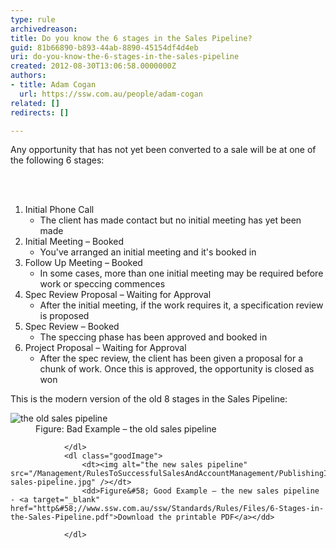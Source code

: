 ```yaml
---
type: rule
archivedreason: 
title: Do you know the 6 stages in the Sales Pipeline?
guid: 81b66890-b893-44ab-8890-45154df4d4eb
uri: do-you-know-the-6-stages-in-the-sales-pipeline
created: 2012-08-30T13:06:58.0000000Z
authors:
- title: Adam Cogan
  url: https://ssw.com.au/people/adam-cogan
related: []
redirects: []

---
```



<p>Any opportunity that has not yet been converted to a sale will be at one of the following 6 stages&#58;</p>
<br><excerpt class='endintro'></excerpt><br>
<ol>
                    <li>Initial Phone Call
                        <ul>
                            <li>The client has made contact but no initial meeting has yet been made</li>
                        </ul>
                    </li>
                    <li>Initial Meeting – Booked
                        <ul>
                            <li>You've arranged an initial meeting and it's booked in</li>
                        </ul>
                    </li>
                    <li>Follow Up Meeting – Booked
                        <ul>
                            <li>In some cases, more than one initial meeting may be required before work or speccing commences</li>
                        </ul>
                    </li>
                    <li>Spec Review Proposal – Waiting for Approval
                        <ul>
                            <li>After the initial meeting, if the work requires it, a specification review is proposed</li>
                        </ul>
                    </li>
                    <li>Spec Review – Booked
                        <ul>
                            <li>The speccing phase has been approved and booked in</li>
                        </ul>
                    </li>
                    <li>Project Proposal – Waiting for Approval
                        <ul>
                            <li>After the spec review, the client has been given a proposal for a chunk of work. Once this is approved, the opportunity is closed as won</li>
                        </ul>
                    </li>
                </ol>
                <p>This is the modern version of the old 8 stages in the Sales Pipeline&#58;</p>
                <dl class="badImage">
                    <dt><img alt="the old sales pipeline" src="/Management/RulesToSuccessfulSalesAndAccountManagement/PublishingImages/old-sales-pipeline.jpg" /></dt>
                    <dd>Figure&#58; Bad Example – the old sales pipeline</dd>
  
                </dl>
                <dl class="goodImage">
                    <dt><img alt="the new sales pipeline" src="/Management/RulesToSuccessfulSalesAndAccountManagement/PublishingImages/new-sales-pipeline.jpg" /></dt>
                    <dd>Figure&#58; Good Example – the new sales pipeline - <a target="_blank" href="http&#58;//www.ssw.com.au/ssw/Standards/Rules/Files/6-Stages-in-the-Sales-Pipeline.pdf">Download the printable PDF</a></dd>
  
                </dl>
 


